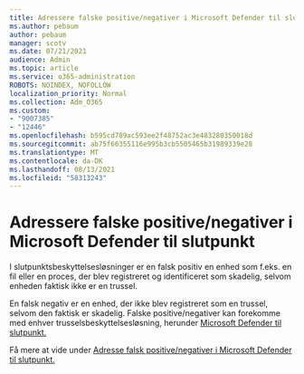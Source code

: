 ```yaml
---
title: Adressere falske positive/negativer i Microsoft Defender til slutpunkt
ms.author: pebaum
author: pebaum
manager: scotv
ms.date: 07/21/2021
audience: Admin
ms.topic: article
ms.service: o365-administration
ROBOTS: NOINDEX, NOFOLLOW
localization_priority: Normal
ms.collection: Adm_O365
ms.custom:
- "9007385"
- "12446"
ms.openlocfilehash: b595cd789ac593ee2f48752ac3e483280350018d
ms.sourcegitcommit: ab75f66355116e995b3cb5505465b31989339e28
ms.translationtype: MT
ms.contentlocale: da-DK
ms.lasthandoff: 08/13/2021
ms.locfileid: "58313243"
---
```

# <a name="address-false-positivesnegatives-in-microsoft-defender-for-endpoint"></a>Adressere falske positive/negativer i Microsoft Defender til slutpunkt

I slutpunktsbeskyttelsesløsninger er en falsk positiv en enhed som f.eks. en fil eller en proces, der blev registreret og identificeret som skadelig, selvom enheden faktisk ikke er en trussel. 

En falsk negativ er en enhed, der ikke blev registreret som en trussel, selvom den faktisk er skadelig. Falske positive/negativer kan forekomme med enhver trusselsbeskyttelsesløsning, herunder [Microsoft Defender til slutpunkt.](https://docs.microsoft.com/microsoft-365/security/defender-endpoint/microsoft-defender-endpoint)

Få mere at vide under [Adresse falsk positive/negativer i Microsoft Defender til slutpunkt.](https://docs.microsoft.com/microsoft-365/security/defender-endpoint/defender-endpoint-false-positives-negatives)
